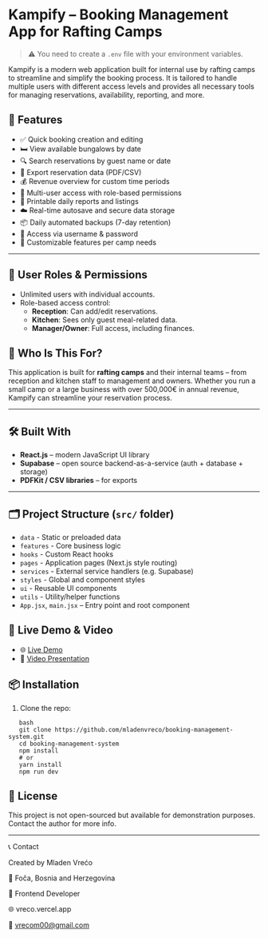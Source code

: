 
# Kampify – Booking Management App for Rafting Camps

> ⚠️ You need to create a `.env` file with your environment variables.

Kampify is a modern web application built for internal use by rafting camps to streamline and simplify the booking process. It is tailored to handle multiple users with different access levels and provides all necessary tools for managing reservations, availability, reporting, and more.

## 🌟 Features

- ✅ Quick booking creation and editing  
- 🛏️ View available bungalows by date  
- 🔍 Search reservations by guest name or date  
- 📄 Export reservation data (PDF/CSV)  
- 💰 Revenue overview for custom time periods  
- 👥 Multi-user access with role-based permissions  
- 🧾 Printable daily reports and listings  
- ☁️ Real-time autosave and secure data storage  
- 📦 Daily automated backups (7-day retention)  
- 🔐 Access via username & password  
- 🧩 Customizable features per camp needs   

---

## 👥 User Roles & Permissions

- Unlimited users with individual accounts.
- Role-based access control:
  - **Reception**: Can add/edit reservations.
  - **Kitchen**: Sees only guest meal-related data.
  - **Manager/Owner**: Full access, including finances.

## 👤 Who Is This For?

This application is built for **rafting camps** and their internal teams – from reception and kitchen staff to management and owners. Whether you run a small camp or a large business with over 500,000€ in annual revenue, Kampify can streamline your reservation process.

---

## 🛠️ Built With

- **React.js** – modern JavaScript UI library  
- **Supabase** – open source backend-as-a-service (auth + database + storage)  
- **PDFKit / CSV libraries** – for exports  

---

## 🗂️ Project Structure (`src/` folder)

- `data` - Static or preloaded data
- `features` - Core business logic
- `hooks` - Custom React hooks
- `pages` - Application pages (Next.js style routing)
- `services` - External service handlers (e.g. Supabase)
- `styles` - Global and component styles
- `ui` - Reusable UI components
- `utils` - Utility/helper functions
- `App.jsx`, `main.jsx` – Entry point and root component

## 🚀 Live Demo & Video

- 🌐 [Live Demo](https://kampifydemo.netlify.app/)
- 🎥 [Video Presentation](https://www.youtube.com/watch?v=h9ns1xneE_s)

## 📦 Installation

1. Clone the repo:
```
   bash
   git clone https://github.com/mladenvreco/booking-management-system.git
   cd booking-management-system
   npm install
   # or
   yarn install
   npm run dev
```

## 📄 License

This project is not open-sourced but available for demonstration purposes. Contact the author for more info.

---

📞 Contact

Created by Mladen Vrećo

📍 Foča, Bosnia and Herzegovina

💼 Frontend Developer

🌐 vreco.vercel.app

📧 vrecom00@gmail.com 
